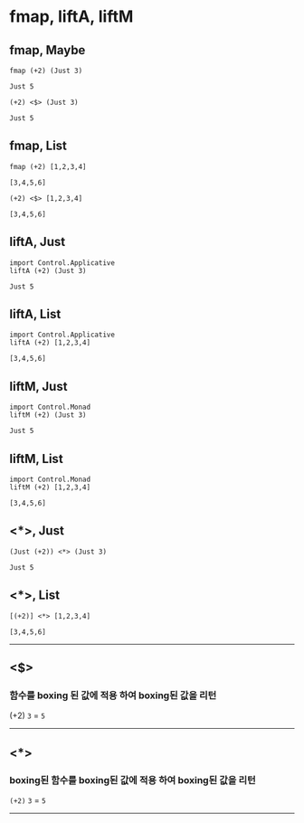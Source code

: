 # fmap, liftA, liftM

## fmap, Maybe

```
fmap (+2) (Just 3)
```

`Just 5`

```
(+2) <$> (Just 3)
```

`Just 5`

## fmap, List

```
fmap (+2) [1,2,3,4]
```

`[3,4,5,6]`

```
(+2) <$> [1,2,3,4]
```

`[3,4,5,6]`

## liftA, Just

```
import Control.Applicative
liftA (+2) (Just 3)
```

`Just 5`

## liftA, List

```
import Control.Applicative
liftA (+2) [1,2,3,4]
```

`[3,4,5,6]`

## liftM, Just

```
import Control.Monad
liftM (+2) (Just 3)
```

`Just 5`

## liftM, List

```
import Control.Monad
liftM (+2) [1,2,3,4]
```

`[3,4,5,6]`

## <\*>, Just

```
(Just (+2)) <*> (Just 3)
```

`Just 5`

## <\*>, List

```
[(+2)] <*> [1,2,3,4]
```

`[3,4,5,6]`

---

## <$>

### 함수를 boxing 된 값에 적용 하여 boxing된 값을 리턴

(+2) `3` = `5`

---

## <\*>

### boxing된 함수를 boxing된 값에 적용 하여 boxing된 값을 리턴

`(+2)` `3` = `5`

---
